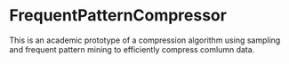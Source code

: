 # FrequentPatternCompressor

This is an academic prototype of a compression algorithm using sampling and frequent pattern mining to efficiently compress comlumn data.
